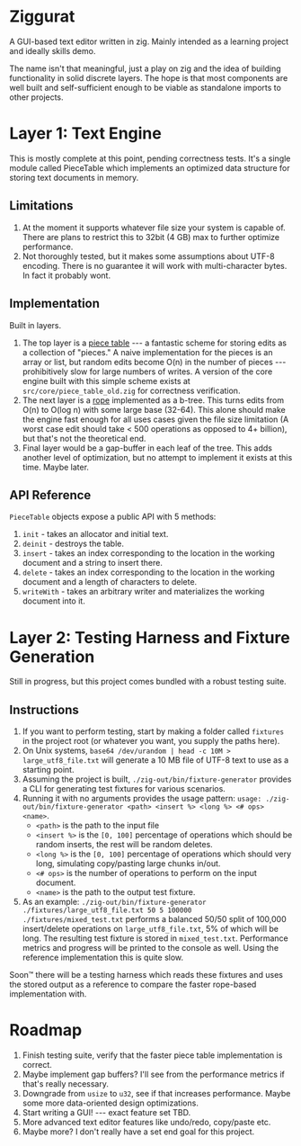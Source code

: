 # Ziggurat
A GUI-based text editor written in zig. Mainly intended as a learning project and ideally skills demo.

The name isn't that meaningful, just a play on zig and the idea of building functionality in solid discrete layers. The hope is that most components are well built and self-sufficient enough to be viable as standalone imports to other projects. 

# Layer 1: Text Engine

This is mostly complete at this point, pending correctness tests. It's a single module called PieceTable which implements an optimized data structure for storing text documents in memory.

## Limitations

1. At the moment it supports whatever file size your system is capable of. There are plans to restrict this to 32bit (4 GB) max to further optimize performance.
2. Not thoroughly tested, but it makes some assumptions about UTF-8 encoding. There is no guarantee it will work with multi-character bytes. In fact it probably wont.

## Implementation

Built in layers. 

1. The top layer is a [piece table](https://dev.to/_darrenburns/the-piece-table---the-unsung-hero-of-your-text-editor-al8/comments) --- a fantastic scheme for storing edits as a collection of "pieces." A naive implementation for the pieces is an array or list, but random edits become O(n) in the number of pieces --- prohibitively slow for large numbers of writes. A version of the core engine built with this simple scheme exists at `src/core/piece_table_old.zig` for correctness verification.
2. The next layer is a [rope](https://en.wikipedia.org/wiki/Rope_(data_structure)) implemented as a b-tree. This turns edits from O(n) to O(log n) with some large base (32-64). This alone should make the engine fast enough for all uses cases given the file size limitation (A worst case edit should take < 500 operations as opposed to 4+ billion), but that's not the theoretical end.
3. Final layer would be a gap-buffer in each leaf of the tree. This adds another level of optimization, but no attempt to implement it exists at this time. Maybe later.

## API Reference

`PieceTable` objects expose a public API with 5 methods:

1. `init` - takes an allocator and initial text.
2. `deinit` - destroys the table.
3. `insert` - takes an index corresponding to the location in the working document and a string to insert there.
4. `delete` - takes an index corresponding to the location in the working document and a length of characters to delete.
5. `writeWith` - takes an arbitrary writer and materializes the working document into it.

# Layer 2: Testing Harness and Fixture Generation

Still in progress, but this project comes bundled with a robust testing suite. 

## Instructions

1. If you want to perform testing, start by making a folder called `fixtures` in the project root (or whatever you want, you supply the paths here).
2. On Unix systems, `base64 /dev/urandom | head -c 10M > large_utf8_file.txt` will generate a 10 MB file of UTF-8 text to use as a starting point.
3. Assuming the project is built, `./zig-out/bin/fixture-generator` provides a CLI for generating test fixtures for various scenarios.
4. Running it with no arguments provides the usage pattern: `usage: ./zig-out/bin/fixture-generator <path> <insert %> <long %> <# ops> <name>`. 
    - `<path>` is the path to the input file
    - `<insert %>` is the `[0, 100]` percentage of operations which should be random inserts, the rest will be random deletes.
    - `<long %>` is the `[0, 100]` percentage of operations which should very long, simulating copy/pasting large chunks in/out.
    - `<# ops>` is the number of operations to perform on the input document.
    - `<name>` is the path to the output test fixture.
4. As an example: `./zig-out/bin/fixture-generator ./fixtures/large_utf8_file.txt 50 5 100000 ./fixtures/mixed_test.txt` performs a balanced 50/50 split of 100,000 insert/delete operations on `large_utf8_file.txt`, 5% of which will be long. The resulting test fixture is stored in `mixed_test.txt`. Performance metrics and progress will be printed to the console as well. Using the reference implementation this is quite slow.

Soon™ there will be a testing harness which reads these fixtures and uses the stored output as a reference to compare the faster rope-based implementation with.

# Roadmap

1. Finish testing suite, verify that the faster piece table implementation is correct.
2. Maybe implement gap buffers? I'll see from the performance metrics if that's really necessary.
3. Downgrade from `usize` to `u32`, see if that increases performance. Maybe some more data-oriented design optimizations.
4. Start writing a GUI! --- exact feature set TBD.
5. More advanced text editor features like undo/redo, copy/paste etc.
6. Maybe more? I don't really have a set end goal for this project. 